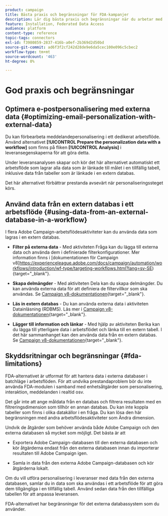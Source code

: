 ```yaml
---
product: campaign
title: Bästa praxis och begränsningar för FDA-kampanjer
description: Lär dig bästa praxis och begränsningar när du arbetar med en extern databas (FDA)
feature: Installation, Federated Data Access
audience: platform
content-type: reference
topic-tags: connectors
exl-id: f3980859-2837-416b-a0ef-2b369d2d50bd
source-git-commit: ad6f3f2cf242d28de9e6da5cec100e096c5cbec2
workflow-type: tm+mt
source-wordcount: '463'
ht-degree: 0%

---
```


# God praxis och begränsningar



## Optimera e-postpersonalisering med externa data {#optimizing-email-personalization-with-external-data}

Du kan förbearbeta meddelandepersonalisering i ett dedikerat arbetsflöde. Använd alternativet **[!UICONTROL Prepare the personalization data with a workflow]** som finns på fliken **[!UICONTROL Analysis]** i leveransegenskaperna för att göra detta.

Under leveransanalysen skapar och kör det här alternativet automatiskt ett arbetsflöde som lagrar alla data som är länkade till målet i en tillfällig tabell, inklusive data från tabeller som är länkade i en extern databas.

Det här alternativet förbättrar prestanda avsevärt när personaliseringssteget körs.

## Använd data från en extern databas i ett arbetsflöde {#using-data-from-an-external-database-in-a-workflow}

I flera Adobe Campaign-arbetsflödesaktiviteter kan du använda data som lagras i en extern databas.

* **Filter på externa data** - Med aktiviteten Fråga kan du lägga till externa data och använda dem i definierade filterkonfigurationer. Mer information finns i [dokumentationen för Campaign v8]https://experienceleague.adobe.com/docs/campaign/automation/workflows/introduction/wf-type/targeting-workflows.html?lang=sv-SE){target="_blank"}.

* **Skapa delmängder** - Med aktiviteten Dela kan du skapa delmängder. Du kan använda externa data för att definiera de filtervillkor som ska användas. Se [Campaign v8-dokumentationen](https://experienceleague.adobe.com/docs/campaign/automation/workflows/wf-activities/targeting-activities/split.html?lang=sv-SE){target="_blank"}.

* **Läs in extern databas** - Du kan använda externa data i aktiviteten Datainläsning (RDBMS). Läs mer i [Campaign v8-dokumentationen](https://experienceleague.adobe.com/docs/campaign/automation/workflows/wf-activities/action-activities/data-loading-rdbms.html?lang=sv-SE){target="_blank"}.

* **Lägger till information och länkar** - Med hjälp av aktiviteten Berika kan du lägga till ytterligare data i arbetsflödet och länka till en extern tabell. I det här sammanhanget kan den använda data från en extern databas. Se [Campaign v8-dokumentationen](https://experienceleague.adobe.com/docs/campaign/automation/workflows/wf-activities/targeting-activities/enrichment.html?lang=sv-SE){target="_blank"}.

## Skyddsritningar och begränsningar {#fda-limitations}

FDA-alternativet är utformat för att hantera data i externa databaser i batchläge i arbetsflöden. För att undvika prestandaproblem bör du inte använda FDA-modulen i samband med enhetsåtgärder som personalisering, interaktion, meddelanden i realtid osv.

Det går inte att ange måldata från en databas och filtrera resultaten med en filtreringsdimension som tillhör en annan databas. Du kan inte koppla tabeller som finns i olika datakällor i en fråga. Du kan lösa den här begränsningen med andra arbetsflödesaktiviteter som Ändra dimension.

Undvik de åtgärder som behöver använda både Adobe Campaign och den externa databasen så mycket som möjligt. Det bästa är att

* Exportera Adobe Campaign-databasen till den externa databasen och kör åtgärderna endast från den externa databasen innan du importerar resultaten till Adobe Campaign igen.

* Samla in data från den externa Adobe Campaign-databasen och kör åtgärderna lokalt.

Om du vill utföra personalisering i leveranser med data från den externa databasen, samlar du in data som ska användas i ett arbetsflöde för att göra dem tillgängliga i en tillfällig tabell. Använd sedan data från den tillfälliga tabellen för att anpassa leveransen.

FDA-alternativet har begränsningar för det externa databassystem som du använder.

